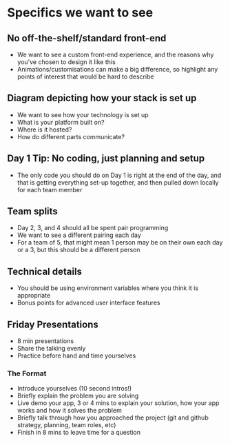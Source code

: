 # Specifics we want to see

## No off-the-shelf/standard front-end

- We want to see a custom front-end experience, and the reasons why you've chosen to design it like this
- Animations/customisations can make a big difference, so highlight any points of interest that would be hard to describe

## Diagram depicting how your stack is set up

- We want to see how your technology is set up
- What is your platform built on?
- Where is it hosted?
- How do different parts communicate?

## Day 1 Tip: No coding, just planning and setup

- The only code you should do on Day 1 is right at the end of the day, and that is getting everything set-up together, and then pulled down locally for each team member

## Team splits

- Day 2, 3, and 4 should all be spent pair programming
- We want to see a different pairing each day
- For a team of 5, that might mean 1 person may be on their own each day or a 3, but this should be a different person

## Technical details

- You should be using environment variables where you think it is appropriate
- Bonus points for advanced user interface features

## Friday Presentations

- 8 min presentations
- Share the talking evenly
- Practice before hand and time yourselves

### The Format

- Introduce yourselves (10 second intros!)
- Briefly explain the problem you are solving
- Live demo your app, 3 or 4 mins to explain your solution, how your app works and how it solves the problem
- Briefly talk through how you approached the project (git and github strategy, planning, team roles, etc)
- Finish in 8 mins to leave time for a question
